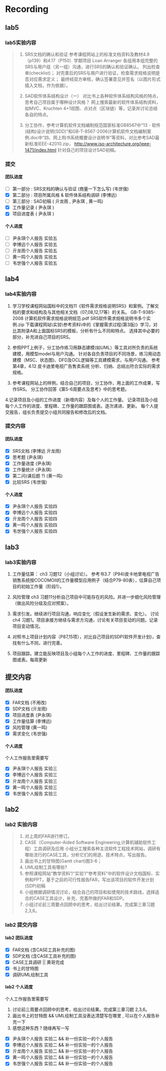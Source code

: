 # Recording

## lab5

### lab5实验内容

>1. SRS文档的确认和验证
>参考课程网站上的标准文档资料及教材4.9（p139）和4.17（P150）学期项目 Loan Arranger
>各组用本组完整的SRS与用户组（另一组）沟通，进行SRS的确认和验证确认。
>列出检查单(checklist)；
>对完善后的SRS与用户进行验证，检查需求规格说明是否对应需求定义；
>最终经双方审核，确认签署意见并签名（以图片形式插入文档，作为依据）。  
>
>2. SAD软件体系结构设计（一）
>     对比书上各种软件体系结构风格的特点，思考自己项目属于哪种设计风格？
>     网上搜索最新的软件体系结构资料，如MVC、Kruchten 4+1视图、点对点（区块链）等，记录并讨论总结各自的特点。
>
>3. 分工协作，参考计算机软件文档编制规范国家标准GB8567中“13 - 软件(结构)设计说明(SDD)”和GB-T-8567-2006计算机软件文档编制案例.doc中“四、网上购书系统概要设计说明书”等资料，对比参考SAD最新标准IEEE-42010.zip，   http://www.iso-architecture.org/ieee-1471/index.html    针对自己的项目设计SAD初稿。

### 提交

#### 团队进度

- [ ] 第一部分 : SRS文档的确认与验证 (商量一下怎么写) (韦世强)
- [x] 第二部分 : 项目所属风格 & 软件体系结构调研 (李博远)
- [ ] 第三部分 : SAD初稿 ( 亓龙雨 , 尹永琪 , 黄一鸣)
- [x] 工作量记录 ( 尹永琪 )
- [x] 项目进度表 ( 尹永琪 )

#### 个人进度

- [ ] 尹永琪个人报告 实验五
- [ ] 李博远个人报告 实验五
- [ ] 亓龙雨个人报告 实验五
- [ ] 黄一鸣个人报告 实验五
- [ ] 韦世强个人报告 实验五

## lab4

### lab4实验内容

1. 学习学校课程网站国标中的文档11《软件需求规格说明SRS》和案例。了解文档的要求和结构及与其他相关文档（07,08,12,17等）的关系。
   GB-T-9385-2008 计算机软件需求规格说明规范.pdf
   SRS软件需求规格说明书多个实例.zip
 下载课程网站\实验\参考资料\中的《掌握需求过程(第3版)》学习，对比其附录A和上面国标SRS的模板，分析有什么不同和特点。
    选择其中必要的部分，补充进自己项目的SRS。

2. 参照PPT上例子，分工协作练习用静态建模(如UML）等工具对所负责的系统建模，用模型model与用户沟通。
     针对各自负责项目的不同场景，练习用动态建模（MSC、状态图)、DFD及OCL逻辑等工具建模需求，与用户沟通。
     参考第4章，4.12 皮卡迪里电视广告售卖系统
    分析、归纳、总结出符合实际的需求规格。

3. 参考课程网站上的样例，结合自己的项目，分工协作，用上面的工作成果，写作SRS。
   分工协作回答《第5-6周要点及思考》中的思考题。

4.记录项目及小组的工作进度（新增内容）及每个人的工作量。
  记录项目及小组每个人工作的进度、里程碑、工作量的跟踪图或表。逐次递进、更新。
  每个人提交报告，组长负责提交小组共同报告和修改后的文档。

### 提交内容

#### 团队进度

- [x] SRS文档 (李博远 亓龙雨)
- [x] 思考题 (尹永琪)
- [x] 工作量进度 (尹永琪)
- [x] 工作量统计 (尹永琪)
- [x] 第二问(课后题 ?) (黄一鸣)
- [x] 比较SRS (韦世强)

#### 个人进度

- [x] 尹永琪个人报告 实验四
- [x] 李博远个人报告 实验四
- [x] 亓龙雨个人报告 实验四
- [x] 黄一鸣个人报告 实验四
- [x] 韦世强个人报告 实验四

## lab3

### lab3实验内容

1. 工作量估算：
   ch3 习题12（小组讨论）。
   参考书3.7（P94)皮卡地里电视广告销售系统按COCOMOII的工作量模型应用例子（结合P79-80表），估算自己项目的初始工作量（阶段1）。

2. 风险管理
   ch3 习题11分析自己项目中可能存在的风险。并进一步细化风险管理（做出风险分级及应对预案）。

3. 需求引发。继续进行项目沟通，响应变化（假设发生新的需求、变化）。
    讨论ch4 习题1。项目承接方继续与需求方沟通，讨论有关项目变动的问题。记录项目变动情况。

4. 对照书上项目计划内容（P87,15项），对比自己项目的SDP(软件开发计划)，查找有什么不同，进行完善。

5. 项目跟踪。建立能反映项目及小组每个人工作的进度、里程碑、工作量的跟踪图或表。每周更新

## 提交内容

#### 团队进度

- [x] FAR文档 (不用改)
- [x] SDP文档 (亓龙雨)
- [x] 项目进度表 (尹永琪)
- [x] 工作量估算 (李博远)
- [x] 风险管理 (黄一鸣)
- [x] 需求变化 (韦世强)

#### 个人进度

个人工作报告里需要写
- [x] 尹永琪个人报告 实验三
- [x] 李博远个人报告 实验三
- [x] 亓龙雨个人报告 实验三
- [x] 黄一鸣个人报告 实验三
- [x] 韦世强个人报告 实验三

## lab2

### lab2 实验内容

>1. 对上周的FAR进行修订。
>2. CASE（Computer-Aided Software Engineering,计算机辅助软件工程）工具调研及应用 小组分工搜索各种主流软件工程技术网站，调研有哪些流行的CASE工具，分析它们的用途、技术特点，写出报告。
>3. 画出书上的甘特图(Gantt chart)图3-6；
>4. UML绘制工具有哪些?
>5. 参照课程网站“教学资料”/“实验”/“参考资料”中的软件设计文档国标、实例和PPT，基于之前的可行性报告FAR，写出该项目的软件开发计划(SDP)初稿
>6. 小组根据调研情况讨论，结合自己的项目和拟使用的技术路线，选择适合的CASE工具设计，补充、完善所做的FAR和SDP。
>7. 小组讨论前三周要点回顾中的思考，给出讨论结果。完成第三章习题 2,3,6。

### lab2 提交内容

#### lab2 团队进度

- [x] FAR文档 (含CASE工具补充的图)
- [x] SDP文档 (含CASE工具补充的图)
- [x] CASE工具调研  || 黄哥完成
- [x] 书上的甘特图
- [x] 调研UML绘制工具

#### lab2 个人进度

个人工作报告里需要写

1. 讨论前三周要点回顾中的思考，给出讨论结果。完成第三章习题 2,3,6。
2. 画出书上的甘特图 && UML绘制工具没表达清楚写在哪里 , 可以在个人报告补充一下
3. 感想这种东西 ? 随缘再写一写

- [x] 尹永琪个人报告 实验二 && 补一份实验一的个人报告
- [x] 李博远个人报告 实验二 && 补一份实验一的个人报告
- [x] 亓龙雨个人报告 实验二 && 补一份实验一的个人报告
- [x] 黄一鸣个人报告 实验二 && 补一份实验一的个人报告
- [x] 韦世强个人报告 实验二 && 补一份实验一的个人报告
